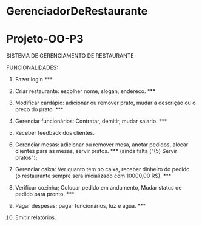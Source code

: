 # GerenciadorDeRestaurante

# Projeto-OO-P3

SISTEMA DE GERENCIAMENTO DE RESTAURANTE

FUNCIONALIDADES:

1. Fazer login ***

2. Criar restaurante: escolher nome, slogan, endereço. ***

3. Modificar cardápio: adicionar ou remover prato, mudar a descrição ou o preço do prato. ***

4. Gerenciar funcionários: Contratar, demitir, mudar salario. ***

5. Receber feedback dos clientes.

6. Gerenciar mesas: adicionar ou remover mesa, anotar pedidos, alocar clientes para as mesas, servir pratos. *** (ainda falta ("(5) Servir pratos");

7. Gerenciar caixa: Ver quanto tem no caixa, receber dinheiro do pedido. (o restaurante sempre sera inicializado com 10000,00 R$). ***

8. Verificar cozinha; Colocar pedido em andamento,  Mudar status de pedido para pronto. ***

9. Pagar despesas; pagar funcionários, luz e aguá. ***

10. Emitir relatórios.
